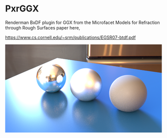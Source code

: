 # PxrGGX
Renderman BxDF plugin for GGX from the Microfacet Models for Refraction through Rough Surfaces paper here,

https://www.cs.cornell.edu/~srm/publications/EGSR07-btdf.pdf

![alt tag](https://github.com/DeclanRussell/PxrGGX/blob/master/images/GGXExample.png) 
